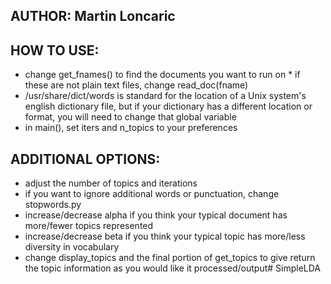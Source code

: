 AUTHOR: Martin Loncaric
---------------------

HOW TO USE:
-----------
  *  change get_fnames() to find the documents you want to run on
    * if these are not plain text files, change read_doc(fname)
  * /usr/share/dict/words is standard for the location of a Unix system's
        english dictionary file, but if your dictionary has a different location
        or format, you will need to change that global variable
  * in main(), set iters and n_topics to your preferences

ADDITIONAL OPTIONS:
-------------------
  *  adjust the number of topics and iterations
  *  if you want to ignore additional words or punctuation, change stopwords.py
  *  increase/decrease alpha if you think your typical document has more/fewer
        topics represented
  *  increase/decrease beta if you think your typical topic has more/less
        diversity in vocabulary
  *  change display_topics and the final portion of get_topics to give return
        the topic information as you would like it processed/output# SimpleLDA
